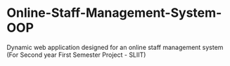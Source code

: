 # Online-Staff-Management-System-OOP

Dynamic web application designed for an online staff management system (For Second year First Semester Project - SLIIT)
